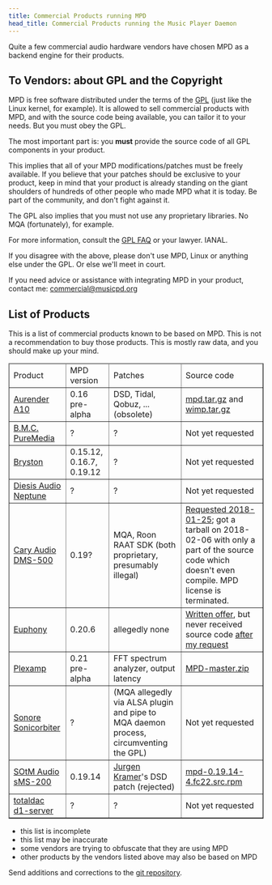 ```yaml
---
title: Commercial Products running MPD
head_title: Commercial Products running the Music Player Daemon
---
```


Quite a few commercial audio hardware vendors have chosen MPD as a
backend engine for their products.

## To Vendors: about GPL and the Copyright

MPD is free software distributed under the terms of the
[GPL](https://www.gnu.org/licenses/gpl-2.0.html) (just like the Linux
kernel, for example).  It is allowed to sell commercial products with
MPD, and with the source code being available, you can tailor it to
your needs.  But you must obey the GPL.

The most important part is: you **must** provide the source code of
all GPL components in your product.

This implies that all of your MPD modifications/patches must be freely
available.  If you believe that your patches should be exclusive to
your product, keep in mind that your product is already standing on
the giant shoulders of hundreds of other people who made MPD what it
is today.  Be part of the community, and don't fight against it.

The GPL also implies that you must not use any proprietary libraries.
No MQA (fortunately), for example.

For more information, consult the
[GPL FAQ](https://www.gnu.org/licenses/old-licenses/gpl-2.0-faq.html)
or your lawyer.  IANAL.

If you disagree with the above, please don't use MPD, Linux or
anything else under the GPL.  Or else we'll meet in court.

If you need advice or assistance with integrating MPD in your product,
contact me: <commercial@musicpd.org>

## List of Products

This is a list of commercial products known to be based on MPD.  This
is not a recommendation to buy those products.  This is mostly raw
data, and you should make up your mind.

<table border="1">
<thead>
<tr>
<td>Product</td><td>MPD version</td><td>Patches</td><td>Source code</td>
</tr>
</thead>

<tbody>

<tr>
<td>
  <a rel="nofollow" href="http://www.aurender.com/page/a10">Aurender A10</a>
</td>
<td>
  0.16 pre-alpha
</td>
<td>
  DSD, Tidal, Qobuz, ... (obsolete)
</td>
<td>
  <a href="http://files.aurender.com/GPL/mpd.tar.gz">mpd.tar.gz</a>
  and
  <a href="http://mailman.blarg.de/pipermail/mpd-devel/2017-December/000668.html">wimp.tar.gz</a>
</td>
</tr>

<tr>
<td>
  <a rel="nofollow" href="http://bmc-audio.com/index.php/puremedia-125.html">B.M.C. PureMedia</a>
</td>
<td>
  ?
</td>
<td>
  ?
</td>
<td>
  Not yet requested
</td>
</tr>

<tr>
<td>
  <a rel="nofollow" href="http://www.bryston.com/">Bryston</a>
</td>
<td>
  0.15.12, 0.16.7, 0.19.12
</td>
<td>
  ?
</td>
<td>
  Not yet requested
</td>
</tr>

<tr>
<td>
  <a rel="nofollow" href="http://www.diesisaudio.com/en/product/neptune/">Diesis Audio Neptune</a>
</td>
<td>
  ?
</td>
<td>
  ?
</td>
<td>
  Not yet requested
</td>
</tr>

<tr>
<td>
  <a rel="nofollow" href="https://www.caryaudio.com/products/dms-500-network-audio-player/">Cary Audio DMS-500</a>
</td>
<td>
  0.19?
</td>
<td>
  MQA, Roon RAAT SDK (both proprietary, presumably illegal)
</td>
<td>
  <a href="http://mailman.blarg.de/pipermail/mpd-devel/2018-January/000681.html">Requested 2018-01-25</a>;
  got a tarball on 2018-02-06 with only a part of the source code
  which doesn't even compile.  MPD license is terminated.
</td>
</tr>

<tr>
<td>
  <a rel="nofollow" href="https://euphony-audio.com/">Euphony</a>
</td>
<td>
  0.20.6
</td>
<td>
  allegedly none
</td>
<td>
  <a href="https://euphony-audio.com/installation/">Written offer</a>,
  but never received source code <a
  href="http://mailman.blarg.de/pipermail/mpd-devel/2017-October/000650.html">after
  my request</a>
</td>
</tr>

<tr>
<td>
  <a rel="nofollow" href="https://plexamp.com/">Plexamp</a>
</td>
<td>
  0.21 pre-alpha
</td>
<td>
  FFT spectrum analyzer, output latency
</td>
<td>
  <a href="https://files.plexapp.com/elan/MPD-master.zip">MPD-master.zip</a>
</td>
</tr>

<tr>
<td>
  <a rel="nofollow" href="http://www.sonore.us/">Sonore Sonicorbiter</a>
</td>
<td>
  ?
</td>
<td>
  (MQA allegedly via ALSA plugin and pipe to MQA daemon process,
  circumventing the GPL)
</td>
<td>
  Not yet requested
</td>
</tr>

<tr>
<td>
  <a rel="nofollow" href="https://www.sotm-audio.com/sotmwp/english/portfolio-item/sms-200/">SOtM Audio sMS-200</a>
</td>
<td>
  0.19.14
</td>
<td>
  <a href="https://github.com/lintweaker">Jurgen Kramer</a>'s DSD
  patch (rejected)
</td>
<td>
  <a href="http://www.sotm-audio.com/eunhasu/repo/releases/22/SRPMS/mpd-0.19.14-4.fc22.src.rpm">mpd-0.19.14-4.fc22.src.rpm</a>
</td>
</tr>

<tr>
<td>
  <a rel="nofollow" href="http://www.totaldac.com/D1-server-eng.htm">totaldac d1-server</a>
</td>
<td>
  ?
</td>
<td>
  ?
</td>
<td>
  Not yet requested
</td>
</tr>

</tbody>
</table>

- this list is incomplete
- this list may be inaccurate
- some vendors are trying to obfuscate that they are using MPD
- other products by the vendors listed above may also be based on MPD

Send additions and corrections to the
[git repository](https://github.com/MusicPlayerDaemon/website).
